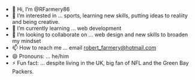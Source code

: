 - 👋 Hi, I’m @RFarmery86
- 👀 I’m interested in ... sports, learning new skills, putting ideas to realiity and being creative.
- 🌱 I’m currently learning ... web development
- 💞️ I’m looking to collaborate on ... web design and new skills to broaden my mindset
- 📫 How to reach me ... email robert_farmery@hotmail.com
- 😄 Pronouns: ... he/him
- ⚡ Fun fact: ... despite living in the UK, big fan of NFL and the Green Bay Packers.

<!---
RFarmery86/RFarmery86 is a ✨ special ✨ repository because its `README.md` (this file) appears on your GitHub profile.
You can click the Preview link to take a look at your changes.
--->
